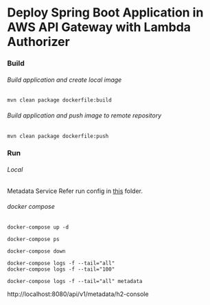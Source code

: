 # Deploy Spring Boot Application in AWS API Gateway with Lambda Authorizer

### Build
###### Build application and create local image
```
mvn clean package dockerfile:build
```

###### Build application and push image to remote repository
```
mvn clean package dockerfile:push
```

### Run
###### Local
Metadata Service
Refer run config in [this](.run) folder.

###### docker compose
```
docker-compose up -d

docker-compose ps

docker-compose down

docker-compose logs -f --tail="all"
docker-compose logs -f --tail="100"

docker-compose logs -f --tail="all" metadata
```

http://localhost:8080/api/v1/metadata/h2-console
